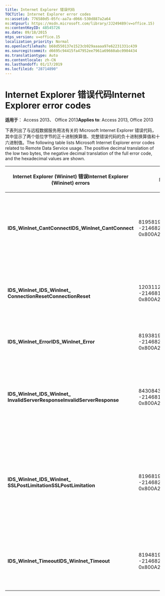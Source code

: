 ```yaml
---
title: Internet Explorer 错误代码
TOCTitle: Internet Explorer error codes
ms:assetid: 776580d5-05fc-aa7a-d066-530d887a2a64
ms:mtpsurl: https://msdn.microsoft.com/library/JJ249489(v=office.15)
ms:contentKeyID: 48545726
ms.date: 09/18/2015
mtps_version: v=office.15
localization_priority: Normal
ms.openlocfilehash: b68d550137e1523cb929aaaaa97e62231331c439
ms.sourcegitcommit: d6695c94415fa47952ee7961a69660abc0904434
ms.translationtype: Auto
ms.contentlocale: zh-CN
ms.lasthandoff: 01/17/2019
ms.locfileid: "28714890"
---
```

# <a name="internet-explorer-error-codes"></a><span data-ttu-id="9262c-102">Internet Explorer 错误代码</span><span class="sxs-lookup"><span data-stu-id="9262c-102">Internet Explorer error codes</span></span>

<span data-ttu-id="9262c-103">**适用于**： Access 2013、 Office 2013</span><span class="sxs-lookup"><span data-stu-id="9262c-103">**Applies to**: Access 2013, Office 2013</span></span>

<span data-ttu-id="9262c-p101">下表列出了与远程数据服务用法有关的 Microsoft Internet Explorer 错误代码，其中显示了两个低位字节的正十进制换算值、完整错误代码的负十进制换算值和十六进制值。</span><span class="sxs-lookup"><span data-stu-id="9262c-p101">The following table lists Microsoft Internet Explorer error codes related to Remote Data Service usage. The positive decimal translation of the low two bytes, the negative decimal translation of the full error code, and the hexadecimal values are shown.</span></span>

<table>
<colgroup>
<col style="width: 33%" />
<col style="width: 33%" />
<col style="width: 33%" />
</colgroup>
<thead>
<tr class="header">
<th><p><span data-ttu-id="9262c-106">Internet Explorer (Wininet) 错误</span><span class="sxs-lookup"><span data-stu-id="9262c-106">Internet Explorer (Wininet) errors</span></span></p></th>
<th><p><span data-ttu-id="9262c-107">编号</span><span class="sxs-lookup"><span data-stu-id="9262c-107">Number</span></span></p></th>
<th><p><span data-ttu-id="9262c-108">说明</span><span class="sxs-lookup"><span data-stu-id="9262c-108">Description</span></span></p></th>
</tr>
</thead>
<tbody>
<tr class="odd">
<td><p><span data-ttu-id="9262c-109"><strong>IDS_WinInet_CantConnect</strong></span><span class="sxs-lookup"><span data-stu-id="9262c-109"><strong>IDS_WinInet_CantConnect</strong></span></span></p></td>
<td><p><span data-ttu-id="9262c-110">8195</span><span class="sxs-lookup"><span data-stu-id="9262c-110">8195</span></span><br />
<span data-ttu-id="9262c-111">-2146820093</span><span class="sxs-lookup"><span data-stu-id="9262c-111">-2146820093</span></span><br />
<span data-ttu-id="9262c-112">0x800A2003</span><span class="sxs-lookup"><span data-stu-id="9262c-112">0x800A2003</span></span></p></td>
<td><p><span data-ttu-id="9262c-113">Internet 客户端错误：无法连接到服务器。</span><span class="sxs-lookup"><span data-stu-id="9262c-113">Internet Client Error: Cannot Connect to Server.</span></span></p></td>
</tr>
<tr class="even">
<td><p><span data-ttu-id="9262c-114"><strong>IDS_WinInet_</span><span class="sxs-lookup"><span data-stu-id="9262c-114"><strong>IDS_WinInet_</span></span><br />
<span data-ttu-id="9262c-115">ConnectionReset</strong></span><span class="sxs-lookup"><span data-stu-id="9262c-115">ConnectionReset</strong></span></span></p></td>
<td><p><span data-ttu-id="9262c-116">12031</span><span class="sxs-lookup"><span data-stu-id="9262c-116">12031</span></span><br />
<span data-ttu-id="9262c-117">-2146816257</span><span class="sxs-lookup"><span data-stu-id="9262c-117">-2146816257</span></span><br />
<span data-ttu-id="9262c-118">0x800A2EFF</span><span class="sxs-lookup"><span data-stu-id="9262c-118">0x800A2EFF</span></span></p></td>
<td><p><span data-ttu-id="9262c-119">Internet 客户端错误：连接重置。</span><span class="sxs-lookup"><span data-stu-id="9262c-119">Internet Client Error: Connection Reset.</span></span></p></td>
</tr>
<tr class="odd">
<td><p><span data-ttu-id="9262c-120"><strong>IDS_WinInet_Error</strong></span><span class="sxs-lookup"><span data-stu-id="9262c-120"><strong>IDS_WinInet_Error</strong></span></span></p></td>
<td><p><span data-ttu-id="9262c-121">8193</span><span class="sxs-lookup"><span data-stu-id="9262c-121">8193</span></span><br />
<span data-ttu-id="9262c-122">-2146820095</span><span class="sxs-lookup"><span data-stu-id="9262c-122">-2146820095</span></span><br />
<span data-ttu-id="9262c-123">0x800A2001</span><span class="sxs-lookup"><span data-stu-id="9262c-123">0x800A2001</span></span></p></td>
<td><p><span data-ttu-id="9262c-124">Internet 客户端错误。</span><span class="sxs-lookup"><span data-stu-id="9262c-124">Internet Client Error.</span></span></p></td>
</tr>
<tr class="even">
<td><p><span data-ttu-id="9262c-125"><strong>IDS_WinInet_</span><span class="sxs-lookup"><span data-stu-id="9262c-125"><strong>IDS_WinInet_</span></span><br />
<span data-ttu-id="9262c-126">InvalidServerResponse</strong></span><span class="sxs-lookup"><span data-stu-id="9262c-126">InvalidServerResponse</strong></span></span></p></td>
<td><p><span data-ttu-id="9262c-127">8430</span><span class="sxs-lookup"><span data-stu-id="9262c-127">8430</span></span><br />
<span data-ttu-id="9262c-128">-2146819858</span><span class="sxs-lookup"><span data-stu-id="9262c-128">-2146819858</span></span><br />
<span data-ttu-id="9262c-129">0x800A20EE</span><span class="sxs-lookup"><span data-stu-id="9262c-129">0x800A20EE</span></span></p></td>
<td><p><span data-ttu-id="9262c-130">Internet 客户端错误：服务器响应无效。</span><span class="sxs-lookup"><span data-stu-id="9262c-130">Internet Client Error: Invalid Server Response.</span></span></p></td>
</tr>
<tr class="odd">
<td><p><span data-ttu-id="9262c-131"><strong>IDS_WinInet_</span><span class="sxs-lookup"><span data-stu-id="9262c-131"><strong>IDS_WinInet_</span></span><br />
<span data-ttu-id="9262c-132">SSLPostLimitation</strong></span><span class="sxs-lookup"><span data-stu-id="9262c-132">SSLPostLimitation</strong></span></span></p></td>
<td><p><span data-ttu-id="9262c-133">8196</span><span class="sxs-lookup"><span data-stu-id="9262c-133">8196</span></span><br />
<span data-ttu-id="9262c-134">-2146820092</span><span class="sxs-lookup"><span data-stu-id="9262c-134">-2146820092</span></span><br />
<span data-ttu-id="9262c-135">0x800A2004</span><span class="sxs-lookup"><span data-stu-id="9262c-135">0x800A2004</span></span></p></td>
<td><p><span data-ttu-id="9262c-136">Internet 客户端错误：SSL 错误（可能是 32K 数据上载限制）。</span><span class="sxs-lookup"><span data-stu-id="9262c-136">Internet Client Error: SSL Error (possibly 32K data upload limitation).</span></span></p></td>
</tr>
<tr class="even">
<td><p><span data-ttu-id="9262c-137"><strong>IDS_WinInet_Timeout</strong></span><span class="sxs-lookup"><span data-stu-id="9262c-137"><strong>IDS_WinInet_Timeout</strong></span></span></p></td>
<td><p><span data-ttu-id="9262c-138">8194</span><span class="sxs-lookup"><span data-stu-id="9262c-138">8194</span></span><br />
<span data-ttu-id="9262c-139">-2146820094</span><span class="sxs-lookup"><span data-stu-id="9262c-139">-2146820094</span></span><br />
<span data-ttu-id="9262c-140">0x800A2002</span><span class="sxs-lookup"><span data-stu-id="9262c-140">0x800A2002</span></span></p></td>
<td><p><span data-ttu-id="9262c-141">Internet 客户端错误：请求超时。</span><span class="sxs-lookup"><span data-stu-id="9262c-141">Internet Client Error: Request Timeout.</span></span></p></td>
</tr>
</tbody>
</table>

